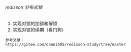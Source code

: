 ###### redisson 分布式锁

1. 实现对锁的加锁和解锁
2. 实现对锁的续期（看门狗）

```
参考文献：
https://gitee.com/danni505/redisson-study/tree/master
```